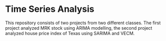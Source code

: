 # Time Series Analysis
This repository consists of two projects from two different classes. The first project analyzed MRK stock using ARIMA modelling, the second project analyzed house price index of Texas using SARIMA and VECM.

